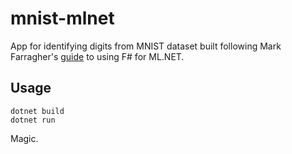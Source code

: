 # mnist-mlnet

App for identifying digits from MNIST dataset built following Mark Farragher's
[guide](https://medium.com/machinelearningadvantage/optical-character-recognition-with-f-and-ml-net-b234297fcb61) to using F# for ML.NET.

## Usage

```
dotnet build
dotnet run
```
Magic.